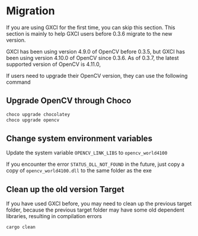 # Migration

If you are using GXCI for the first time, you can skip this section. This section is mainly to help GXCI users before 0.3.6 migrate to the new version.

GXCI has been using version 4.9.0 of OpenCV before 0.3.5, but GXCI has been using version 4.10.0 of OpenCV since 0.3.6. As of 0.3.7, the latest supported version of OpenCV is 4.11.0,

If users need to upgrade their OpenCV version, they can use the following command

## Upgrade OpenCV through Choco

```powershell
choco upgrade chocolatey
choco upgrade opencv
```

## Change system environment variables

Update the system variable `OPENCV_LINK_LIBS` to `opencv_world4100`

If you encounter the error `STATUS_DLL_NOT_FOUND` in the future, just copy a copy of `opencv_world4100.dll` to the same folder as the exe

## Clean up the old version Target

If you have used GXCI before, you may need to clean up the previous target folder, because the previous target folder may have some old dependent libraries, resulting in compilation errors

```shell
cargo clean
```
